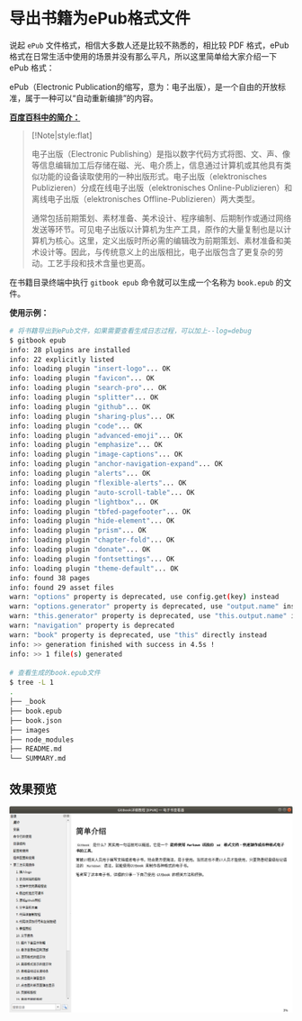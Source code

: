 <!-- ex_nonav -->
<!-- ex_nolevel -->

# 导出书籍为ePub格式文件



说起 `ePub` 文件格式，相信大多数人还是比较不熟悉的，相比较 PDF 格式，ePub 格式在日常生活中使用的场景并没有那么平凡，所以这里简单给大家介绍一下 ePub 格式：

ePub（Electronic Publication的缩写，意为：电子出版），是一个自由的开放标准，属于一种可以“自动重新编排”的内容。



**[百度百科中的简介：](https://baike.baidu.com/item/%E7%94%B5%E5%AD%90%E5%87%BA%E7%89%88/8478064?fromtitle=ePub&fromid=9924958#1)**

> [!Note|style:flat]
>
> 电子出版（Electronic  Publishing）是指以数字代码方式将图、文、声、像等信息编辑加工后存储在磁、光、电介质上，信息通过计算机或其他具有类似功能的设备读取使用的一种出版形式。电子出版（elektronisches Publizieren）分成在线电子出版（elektronisches  Online-Publizieren）和离线电子出版（elektronisches Offline-Publizieren）两大类型。
>
> 通常包括前期策划、素材准备、美术设计、程序编制、后期制作或通过网络发送等环节。可见电子出版以计算机为生产工具，原作的大量复制也是以计算机为核心。这里，定义出版时所必需的编辑改为前期策划、素材准备和美术设计等。因此，与传统意义上的出版相比，电子出版包含了更复杂的劳动。工艺手段和技术含量也更高。



在书籍目录终端中执行 `gitbook epub` 命令就可以生成一个名称为 `book.epub` 的文件。



**使用示例：**

```bash
# 将书籍导出到ePub文件，如果需要查看生成日志过程，可以加上--log=debug
$ gitbook epub
info: 28 plugins are installed 
info: 22 explicitly listed 
info: loading plugin "insert-logo"... OK 
info: loading plugin "favicon"... OK 
info: loading plugin "search-pro"... OK 
info: loading plugin "splitter"... OK 
info: loading plugin "github"... OK 
info: loading plugin "sharing-plus"... OK 
info: loading plugin "code"... OK 
info: loading plugin "advanced-emoji"... OK 
info: loading plugin "emphasize"... OK 
info: loading plugin "image-captions"... OK 
info: loading plugin "anchor-navigation-expand"... OK 
info: loading plugin "alerts"... OK 
info: loading plugin "flexible-alerts"... OK 
info: loading plugin "auto-scroll-table"... OK 
info: loading plugin "lightbox"... OK 
info: loading plugin "tbfed-pagefooter"... OK 
info: loading plugin "hide-element"... OK 
info: loading plugin "prism"... OK 
info: loading plugin "chapter-fold"... OK 
info: loading plugin "donate"... OK 
info: loading plugin "fontsettings"... OK 
info: loading plugin "theme-default"... OK 
info: found 38 pages 
info: found 29 asset files 
warn: "options" property is deprecated, use config.get(key) instead 
warn: "options.generator" property is deprecated, use "output.name" instead 
warn: "this.generator" property is deprecated, use "this.output.name" instead 
warn: "navigation" property is deprecated 
warn: "book" property is deprecated, use "this" directly instead 
info: >> generation finished with success in 4.5s ! 
info: >> 1 file(s) generated 

# 查看生成的book.epub文件
$ tree -L 1
.
├── _book
├── book.epub
├── book.json
├── images
├── node_modules
├── README.md
└── SUMMARY.md
```



## 效果预览

![export-preview-epub ePub格式文件效果图预览](../images/export-preview-epub.png "ePub格式文件效果图预览")


